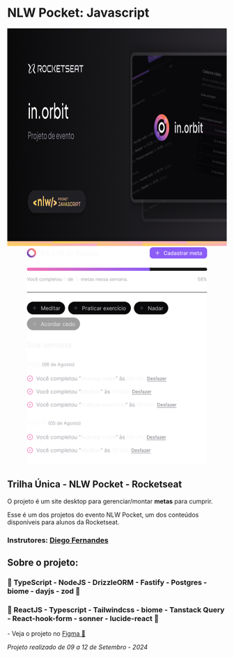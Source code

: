 <h1>NLW Pocket: Javascript</h1>
<div align='center'>
    <img height='500' src="https://github.com/carlos09v/NLWs_Rocketseat/blob/main/NLWs/17_nlwPocket/web/src/assets/Thumbnail.png?raw=true" alt="NLW_Pocket_Thumb">
    <img height='500' src="https://github.com/carlos09v/NLWs_Rocketseat/blob/main/NLWs/17_nlwPocket/web/src/assets/Preview.png?raw=true" alt="NLW_Pocket_Preview">
</div>

<h2>Trilha Única - NLW Pocket - Rocketseat</h2>
<p>O projeto é um site desktop para gerenciar/montar <b>metas</b> para cumprir.

Esse é um dos projetos do evento NLW Pocket, um dos conteúdos disponíveis para alunos da Rocketseat.</p>

<h3>Instrutores: <a href='https://github.com/diego3g'>Diego Fernandes</a></h3>

<h2>Sobre o projeto:</h2>
<h3>💚 TypeScript - NodeJS - DrizzleORM - Fastify - Postgres - biome - dayjs - zod 💚</h3>
<h3>💙 ReactJS - Typescript - Tailwindcss - biome - Tanstack Query - React-hook-form - sonner - lucide-react 💙</h3>
<p>- Veja o projeto no <a href='https://www.figma.com/community/file/1415093862269754302/nlw-pocket-js-in-orbit'>Figma 🔖</a> </p>
<i>Projeto realizado de 09 a 12 de Setembro - 2024</i>